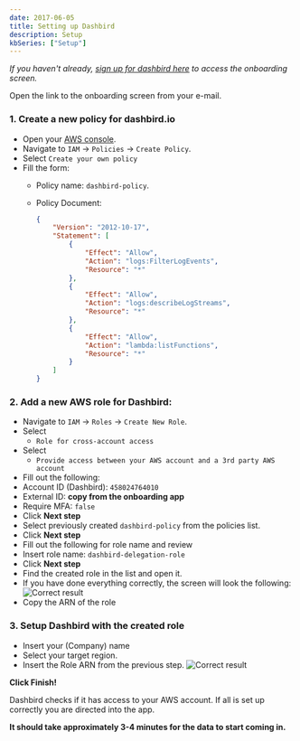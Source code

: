 ```yaml
---
date: 2017-06-05
title: Setting up Dashbird
description: Setup
kbSeries: ["Setup"]
---
```



_If you haven't already, [sign up for dashbird here](https://dashbird.io/signup) to access the onboarding screen._

Open the link to the onboarding screen from your e-mail.

### 1. Create a new policy for dashbird.io
- Open your [AWS console](https://console.aws.amazon.com).
- Navigate to `IAM` → `Policies` → `Create Policy`.
- Select `Create your own policy`
- Fill the form:
  - Policy name: `dashbird-policy`.
  - Policy Document:

      ```JSON
      {
          "Version": "2012-10-17",
          "Statement": [
              {
                  "Effect": "Allow",
                  "Action": "logs:FilterLogEvents",
                  "Resource": "*"
              },
              {
                  "Effect": "Allow",
                  "Action": "logs:describeLogStreams",
                  "Resource": "*"
              },
              {
                  "Effect": "Allow",
                  "Action": "lambda:listFunctions",
                  "Resource": "*"
              }
          ]
      }
      ```


### 2. Add a new AWS role for Dashbird:

- Navigate to `IAM` → `Roles` → `Create New Role`.
- Select
  - `Role for cross-account access`
- Select
  - `Provide access between your AWS account and a 3rd party AWS account`
- Fill out the following:
 - Account ID (Dashbird): `458024764010`
 - External ID: **copy from the onboarding app**
 - Require MFA: `false`
 - Click **Next step**
- Select previously created `dashbird-policy` from the policies list.
- Click **Next step**
- Fill out the following for role name and review
 - Insert role name: `dashbird-delegation-role`
 - Click **Next step**
- Find the created role in the list and open it.
- If you have done everything  correctly, the screen will look the following:
![Correct result](/images/help/result.png 'Role')
- Copy the ARN of the role

### 3. Setup Dashbird with the created role
- Insert your (Company) name
- Select your target region.
- Insert the Role ARN from the previous step.
![Correct result](/images/help/onboarding.png 'Role')
<!-- <img src=''  width='500' /> -->

**Click Finish!**

Dashbird checks if it has access to your AWS account. If all is set up correctly you are directed into the app.

**It should take approximately 3-4 minutes for the data to start coming in.**
